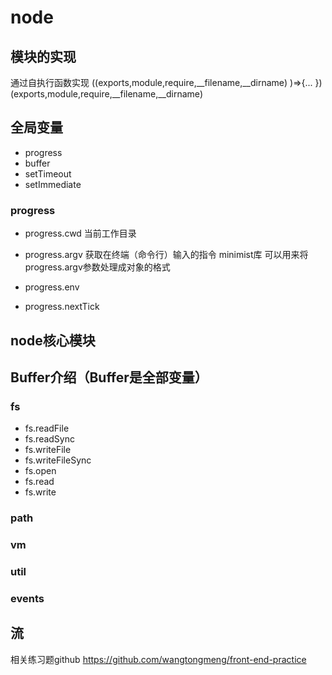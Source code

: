 # node

## 模块的实现

通过自执行函数实现
((exports,module,require,__filename,__dirname)
)=>{...
})(exports,module,require,__filename,__dirname)

## 全局变量

- progress
- buffer
- setTimeout
- setImmediate

### progress

- progress.cwd
当前工作目录

- progress.argv
获取在终端（命令行）输入的指令
 minimist库 可以用来将progress.argv参数处理成对象的格式
- progress.env
- progress.nextTick




##  node核心模块

##  Buffer介绍（Buffer是全部变量）


###  fs

- fs.readFile
- fs.readSync
- fs.writeFile
- fs.writeFileSync
- fs.open
- fs.read
- fs.write


###  path

### vm

### util

###  events


## 流


相关练习题github
https://github.com/wangtongmeng/front-end-practice





